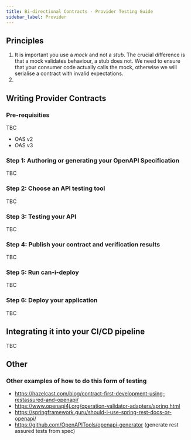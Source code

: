 ```yaml
---
title: Bi-directional Contracts - Provider Testing Guide
sidebar_label: Provider
---
```


## Principles

1. It is important you use a _mock_ and not a _stub_. The crucial difference is that a mock validates behaviour, a stub does not. We need to ensure that your consumer code actually calls the mock, otherwise we will serialise a contract with invalid expectations.
1.

## Writing Provider Contracts

### Pre-requisities

TBC

* OAS v2
* OAS v3


### Step 1: Authoring or generating your OpenAPI  Specification

TBC

### Step 2: Choose an API testing tool

TBC

### Step 3: Testing your API

TBC

### Step 4: Publish your contract and verification results

TBC

### Step 5: Run can-i-deploy

TBC

### Step 6: Deploy your application

TBC


## Integrating it into your CI/CD pipeline

TBC


## Other

### Other examples of how to do this form of testing

* https://hazelcast.com/blog/contract-first-development-using-restassured-and-openapi/
* https://www.openapi4j.org/operation-validator-adapters/spring.html
* https://springframework.guru/should-i-use-spring-rest-docs-or-openapi/
* https://github.com/OpenAPITools/openapi-generator (generate rest assured tests from spec)